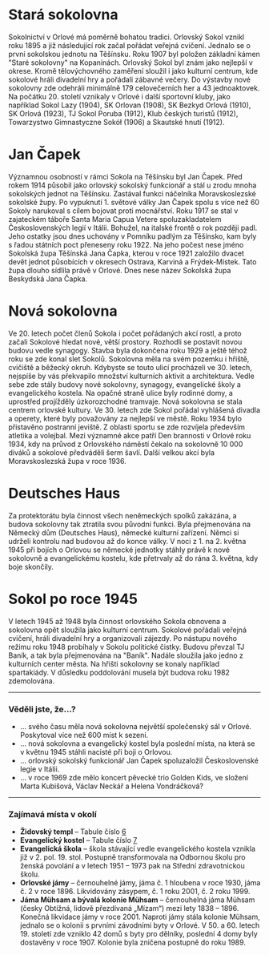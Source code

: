 # Stará sokolovna

Sokolnictví v Orlové má poměrně bohatou tradici. Orlovský Sokol vznikl roku 1895 a již následující rok začal pořádat veřejná cvičení. Jednalo se o první sokolskou jednotu na Těšínsku. Roku 1907 byl položen základní kámen "Staré sokolovny" na Kopaninách. Orlovský Sokol byl znám jako nejlepší v okrese. Kromě tělovýchovného zaměření sloužil i jako kulturní centrum, kde sokolové hráli divadelní hry a pořádali zábavné večery. Do výstavby nové sokolovny zde odehráli minimálně 179 celovečerních her a 43 jednoaktovek.
Na počátku 20. století vznikaly v Orlové i další sportovní kluby, jako například Sokol Lazy (1904), SK Orlovan (1908), SK Bezkyd Orlová (1910), SK Orlová (1923), TJ Sokol Poruba (1912), Klub českých turistů (1912), Towarzystwo Gimnastyczne Sokół (1906) a Skautské hnutí (1912).

# Jan Čapek

Významnou osobností v rámci Sokola na Těšínsku byl Jan Čapek. Před rokem 1914 působil jako orlovský sokolský funkcionář a stál u zrodu mnoha sokolských jednot na Těšínsku. Zastával funkci náčelníka Moravskoslezské sokolské župy.
Po vypuknutí 1. světové války Jan Čapek spolu s více než 60 Sokoly narukoval s cílem bojovat proti mocnářství. Roku 1917 se stal v zajateckém táboře Santa Maria Capua Vetere spoluzakladatelem Československých legií v Itálii. Bohužel, na italské frontě o rok později padl. Jeho ostatky jsou dnes uchovány v Pomníku padlým za Těšínsko, kam byly s řadou státních poct přeneseny roku 1922. Na jeho počest nese jméno Sokolská župa Těšínská Jana Čapka, kterou v roce 1921 založilo dvacet devět jednot působících v okresech Ostrava, Karviná a Frýdek-Místek. Tato župa dlouho sídlila právě v Orlové. Dnes nese název Sokolská župa Beskydská Jana Čapka.

# Nová sokolovna

Ve 20. letech počet členů Sokola i počet pořádaných akcí rostl, a proto začali Sokolové hledat nové, větší prostory. Rozhodli se postavit novou budovu vedle synagogy. Stavba byla dokončena roku 1929 a ještě téhož roku se zde konal slet Sokolů. Sokolovna měla na svém pozemku i hřiště, cvičiště a běžecký okruh.
Kdybyste se touto ulicí procházeli ve 30. letech, nejspíše by vás překvapilo množství kulturních aktivit a architektura. Vedle sebe zde stály budovy nové sokolovny, synagogy, evangelické školy a evangelického kostela. Na opačné straně ulice byly rodinné domy, a uprostřed projížděly úzkorozchodné tramvaje.
Nová sokolovna se stala centrem orlovské kultury. Ve 30. letech zde Sokol pořádal vyhlášená divadla a operety, které byly považovány za nejlepší ve městě. Roku 1934 bylo přistavěno postranní jeviště. Z oblasti sportu se zde rozvíjela především atletika a volejbal. Mezi významné akce patří Den brannosti v Orlové roku 1934, kdy na průvod z Orlovského náměstí čekalo na sokolovně 10 000 diváků a sokolové předváděli šerm šavlí. Další velkou akcí byla Moravskoslezská župa v roce 1936.

# Deutsches Haus

Za protektorátu byla činnost všech neněmeckých spolků zakázána, a budova sokolovny tak ztratila svou původní 
funkci. Byla přejmenována na Německý dům (Deutsches Haus), německé kulturní zařízení.
Němci si udrželi kontrolu nad budovou až do konce války. V noci z 1. na 2. května 1945 při bojích o Orlovou se německé jednotky stáhly právě k nové sokolovně a evangelickému kostelu, kde přetrvaly až do rána 3. května, kdy boje skončily.

# Sokol po roce 1945

V letech 1945 až 1948 byla činnost orlovského Sokola obnovena a sokolovna opět sloužila jako kulturní centrum. Sokolové pořádali veřejná cvičení, hráli divadelní hry a organizovali zájezdy.
Po nástupu nového režimu roku 1948 probíhaly v Sokolu politické čistky. Budovu převzal TJ Baník, a tak byla přejmenována na "Baník". Nadále sloužila jako jedno z kulturních center města. Na hřišti sokolovny se konaly například spartakiády.
V důsledku poddolování musela být budova roku 1982 zdemolována.

---

### Věděli jste, že...?

- ... svého času měla nová sokolovna největší společenský sál v Orlové. Poskytoval více než 600 míst k sezení.
- ... nová sokolovna a evangelický kostel byla poslední místa, na která se v květnu 1945 stáhli nacisté při boji o Orlovou.
- ... orlovský sokolský funkcionář Jan Čapek spoluzaložil Československé legie v Itálii.
- ... v roce 1969 zde mělo koncert pěvecké trio Golden Kids, ve složení Marta Kubišová, Václav Neckář a Helena Vondráčková?

---

### Zajímavá místa v okolí

- __Židovský templ__ – Tabule číslo [6](/article/6)
- __Evangelický kostel__ – Tabule číslo [7](/article/7)
- __Evangelická škola__ – škola stávající vedle evangelického kostela vznikla již v 2. pol. 19. stol. Postupně transformovala na Odbornou školu pro ženská povolání a v letech 1951 – 1973 pak na Střední zdravotnickou školu.
- __Orlovské jámy__ – černouhelné jámy, jáma č. 1 hloubena v roce 1930, jáma č. 2 v roce 1896. Likvidovány zásypem, č. 1 roku 2001, č. 2 roku 1999.
- __Jáma Mühsam a bývalá kolonie Mühsam__ – černouhelná jáma Mühsam (česky Obtížná, lidově přezdívaná „Mízam“) mezi lety 1838 – 1896. Konečná likvidace jámy v roce 2001. Naproti jámy stála kolonie Mühsam, jednalo se o kolonii s prvními závodními byty v Orlové. V 50. a 60. letech 19. století zde vzniklo 42 domů s byty pro dělníky, poslední 4 domy byly dostavěny v roce 1907. Kolonie byla zničena postupně do roku 1989.
